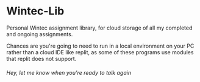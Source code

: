 # Wintec-Lib
Personal Wintec assignment library, for cloud storage of all my completed and ongoing assignments.

Chances are you're going to need to run in a local environment on your PC rather than a cloud IDE like replit, as some of these programs use modules that replit does not support.











###### Hey, let me know when you're ready to talk again
